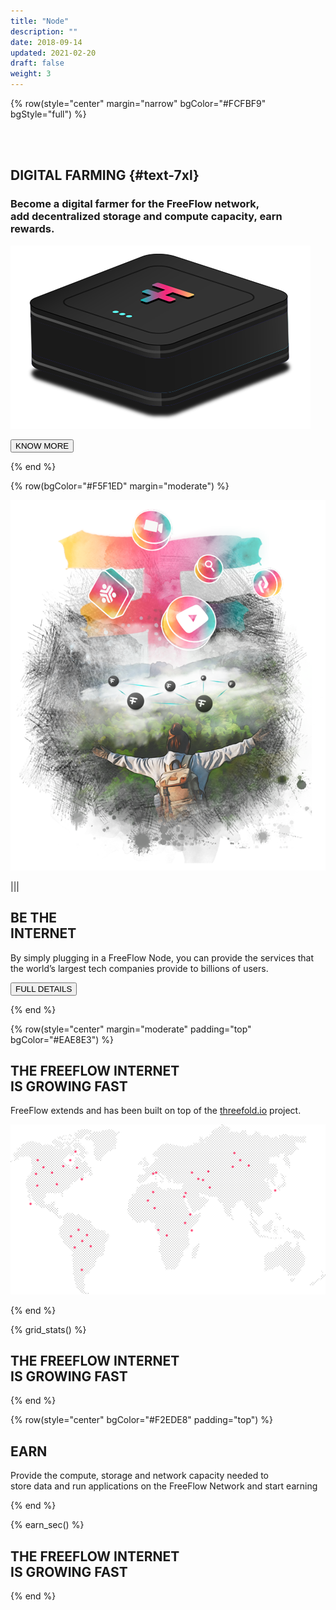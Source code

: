 ```yaml
---
title: "Node"
description: ""
date: 2018-09-14
updated: 2021-02-20
draft: false
weight: 3
---
```


<!-- section 1 (header) -->

{% row(style="center" margin="narrow" bgColor="#FCFBF9" bgStyle="full") %}


<br>

<br>

## DIGITAL FARMING {#text-7xl}

### Become a digital farmer for the FreeFlow network, <br>add decentralized storage and compute capacity, earn rewards. 


![FF Logo](nodify_small.png#mx-auto)

 

<button onclick="window.open('https://threefoldfoundation.github.io/books/freeflow/freeflow/network/farming/node_buy.html', '_blank')">KNOW MORE</button>

{% end %}

<!-- section 2 (BE THE INTERNET) -->

{% row(bgColor="#F5F1ED" margin="moderate") %}

![FreeFlow Life](be_the-internet.png#mx-auto)

|||

## BE THE <br> INTERNET

By simply plugging in a FreeFlow Node, you can provide the services that the world’s largest tech companies provide to billions of users. 


<button onclick="window.open('https://threefoldfoundation.github.io/books/freeflow/freeflow/network/farming/farming_intro.html', '_blank')">FULL DETAILS</button>

{% end %}

{% row(style="center" margin="moderate" padding="top" bgColor="#EAE8E3") %}

## THE FREEFLOW INTERNET <br> IS GROWING FAST

FreeFlow extends and has been built on top of the [threefold.io](http://www.threefold.io) project.

![FreeFlow map](map.png#mx-auto)

{% end %}

{% grid_stats() %}

## THE FREEFLOW INTERNET <br> IS GROWING FAST

{% end %}

{% row(style="center" bgColor="#F2EDE8" padding="top") %}

## EARN

Provide the compute, storage and network capacity needed to <br />store data and run applications on the FreeFlow Network and start earning

{% end %}

{% earn_sec() %}
## THE FREEFLOW INTERNET <br> IS GROWING FAST

{% end %}
